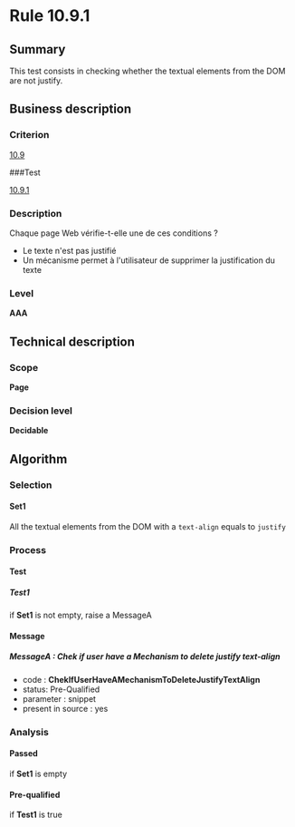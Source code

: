 # Rule 10.9.1

## Summary

This test consists in checking whether the textual elements from the DOM are not justify.

## Business description

### Criterion

[10.9](http://references.modernisation.gouv.fr/referentiel-technique-0#crit-10-9)

###Test

[10.9.1](http://references.modernisation.gouv.fr/referentiel-technique-0#test-10-9-1)

### Description

Chaque page Web v&eacute;rifie-t-elle une de ces conditions ? 
 
 * Le texte n'est pas justifi&eacute; 
 * Un m&eacute;canisme permet &agrave; l'utilisateur de supprimer la justification du texte 


### Level

**AAA**

## Technical description

### Scope

**Page**

### Decision level

**Decidable**

## Algorithm

### Selection

#### Set1

All the textual elements from the DOM with a `text-align` equals to `justify`

### Process

#### Test

##### Test1

if **Set1** is not empty, raise a MessageA

#### Message

##### MessageA : Chek if user have a Mechanism to delete justify text-align

-    code : **ChekIfUserHaveAMechanismToDeleteJustifyTextAlign** 
-    status: Pre-Qualified
-    parameter : snippet
-    present in source : yes

### Analysis

#### Passed

if **Set1** is empty

#### Pre-qualified

if **Test1** is true
